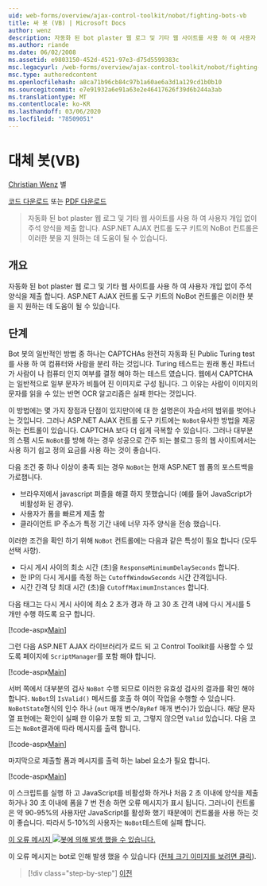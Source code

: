 ```yaml
---
uid: web-forms/overview/ajax-control-toolkit/nobot/fighting-bots-vb
title: 싸 봇 (VB) | Microsoft Docs
author: wenz
description: 자동화 된 bot plaster 웹 로그 및 기타 웹 사이트를 사용 하 여 사용자 개입 없이 주석 양식을 제출 합니다. ASP.NET AJAX Con의 NoBot 컨트롤
ms.author: riande
ms.date: 06/02/2008
ms.assetid: e9803150-452d-4521-97e3-d75d5599383c
msc.legacyurl: /web-forms/overview/ajax-control-toolkit/nobot/fighting-bots-vb
msc.type: authoredcontent
ms.openlocfilehash: a8ca71b96cb84c97b1a60ae6a3d1a129cd1b0b10
ms.sourcegitcommit: e7e91932a6e91a63e2e46417626f39d6b244a3ab
ms.translationtype: MT
ms.contentlocale: ko-KR
ms.lasthandoff: 03/06/2020
ms.locfileid: "78509051"
---
```

# <a name="fighting-bots-vb"></a>대체 봇(VB)

[Christian Wenz](https://github.com/wenz) 별

[코드 다운로드](https://download.microsoft.com/download/9/3/f/93f8daea-bebd-4821-833b-95205389c7d0/NoBot0.vb.zip) 또는 [PDF 다운로드](https://download.microsoft.com/download/b/6/a/b6ae89ee-df69-4c87-9bfb-ad1eb2b23373/nobot0VB.pdf)

> 자동화 된 bot plaster 웹 로그 및 기타 웹 사이트를 사용 하 여 사용자 개입 없이 주석 양식을 제출 합니다. ASP.NET AJAX 컨트롤 도구 키트의 NoBot 컨트롤은 이러한 봇을 지 원하는 데 도움이 될 수 있습니다.

## <a name="overview"></a>개요

자동화 된 bot plaster 웹 로그 및 기타 웹 사이트를 사용 하 여 사용자 개입 없이 주석 양식을 제출 합니다. ASP.NET AJAX 컨트롤 도구 키트의 NoBot 컨트롤은 이러한 봇을 지 원하는 데 도움이 될 수 있습니다.

## <a name="steps"></a>단계

Bot 봇의 일반적인 방법 중 하나는 CAPTCHAs 완전히 자동화 된 Public Turing test를 사용 하 여 컴퓨터와 사람을 분리 하는 것입니다. Turing 테스트는 원래 통신 파트너가 사람이 나 컴퓨터 인지 여부를 결정 해야 하는 테스트 였습니다. 웹에서 CAPTCHA는 일반적으로 일부 문자가 비틀어 진 이미지로 구성 됩니다. 그 이유는 사람이 이미지의 문자를 읽을 수 있는 반면 OCR 알고리즘은 실패 한다는 것입니다.

이 방법에는 몇 가지 장점과 단점이 있지만이에 대 한 설명은이 자습서의 범위를 벗어나는 것입니다. 그러나 ASP.NET AJAX 컨트롤 도구 키트에는 `NoBot`유사한 방법을 제공 하는 컨트롤이 있습니다. CAPTCHA 보다 더 쉽게 극복할 수 있습니다. 그러나 대부분의 스팸 시도 `NoBot`를 방해 하는 경우 성공으로 간주 되는 블로그 등의 웹 사이트에서는 사용 하기 쉽고 정의 요금를 사용 하는 것이 좋습니다.

다음 조건 중 하나 이상이 충족 되는 경우 `NoBot`는 현재 ASP.NET 웹 폼의 포스트백을 가로챕니다.

- 브라우저에서 javascript 퍼즐을 해결 하지 못했습니다 (예를 들어 JavaScript가 비활성화 된 경우).
- 사용자가 폼을 빠르게 제출 함
- 클라이언트 IP 주소가 특정 기간 내에 너무 자주 양식을 전송 했습니다.

이러한 조건을 확인 하기 위해 `NoBot` 컨트롤에는 다음과 같은 특성이 필요 합니다 (모두 선택 사항).

- 다시 게시 사이의 최소 시간 (초)을 `ResponseMinimumDelaySeconds` 합니다.
- 한 IP의 다시 게시를 측정 하는 `CutoffWindowSeconds` 시간 간격입니다.
- 시간 간격 당 최대 시간 (초)을 `CutoffMaximumInstances` 합니다.

다음 태그는 다시 게시 사이에 최소 2 초가 경과 하 고 30 초 간격 내에 다시 게시를 5 개만 수행 하도록 요구 합니다.

[!code-aspx[Main](fighting-bots-vb/samples/sample1.aspx)]

그런 다음 ASP.NET AJAX 라이브러리가 로드 되 고 Control Toolkit를 사용할 수 있도록 페이지에 `ScriptManager`를 포함 해야 합니다.

[!code-aspx[Main](fighting-bots-vb/samples/sample2.aspx)]

서버 쪽에서 대부분의 검사 `NoBot` 수행 되므로 이러한 유효성 검사의 결과를 확인 해야 합니다. `NoBot`의 `IsValid()` 메서드를 호출 하 여이 작업을 수행할 수 있습니다. `NoBotState`형식의 인수 하나 (`out` 매개 변수/`ByRef` 매개 변수)가 있습니다. 해당 문자열 표현에는 확인이 실패 한 이유가 포함 되 고, 그렇지 않으면 `Valid` 있습니다. 다음 코드는 `NoBot`결과에 따라 메시지를 출력 합니다.

[!code-aspx[Main](fighting-bots-vb/samples/sample3.aspx)]

마지막으로 제출할 폼과 메시지를 출력 하는 label 요소가 필요 합니다.

[!code-aspx[Main](fighting-bots-vb/samples/sample4.aspx)]

이 스크립트를 실행 하 고 JavaScript를 비활성화 하거나 처음 2 초 이내에 양식을 제출 하거나 30 초 이내에 폼을 7 번 전송 하면 오류 메시지가 표시 됩니다. 그러나이 컨트롤은 약 90-95%의 사용자만 JavaScript를 활성화 했기 때문에이 컨트롤을 사용 하는 것이 좋습니다. 따라서 5-10%의 사용자는 `NoBot`테스트에 실패 합니다.

[이 오류 메시지 ![봇에 의해 발생 했을 수 있습니다.](fighting-bots-vb/_static/image2.png)](fighting-bots-vb/_static/image1.png)

이 오류 메시지는 bot로 인해 발생 했을 수 있습니다 ([전체 크기 이미지를 보려면 클릭](fighting-bots-vb/_static/image3.png)).

> [!div class="step-by-step"]
> [이전](fighting-bots-cs.md)
